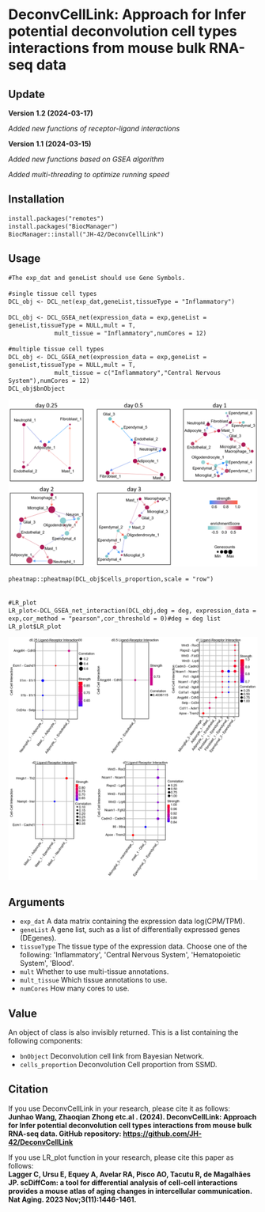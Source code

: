 # DeconvCellLink: Approach for Infer potential deconvolution cell types interactions from mouse bulk RNA-seq data

## Update

**Version 1.2 (2024-03-17)**

_Added new functions of receptor-ligand interactions_


**Version 1.1 (2024-03-15)**

_Added new functions based on GSEA algorithm_

_Added multi-threading to optimize running speed_


## Installation
```
install.packages("remotes")
install.packages("BiocManager")
BiocManager::install("JH-42/DeconvCellLink")
```

## Usage

```
#The exp_dat and geneList should use Gene Symbols.

#single tissue cell types
DCL_obj <- DCL_net(exp_dat,geneList,tissueType = "Inflammatory")

DCL_obj <- DCL_GSEA_net(expression_data = exp,geneList = geneList,tissueType = NULL,mult = T,
             mult_tissue = "Inflammatory",numCores = 12)

#multiple tissue cell types
DCL_obj <- DCL_GSEA_net(expression_data = exp,geneList = geneList,tissueType = NULL,mult = T,
             mult_tissue = c("Inflammatory","Central Nervous System"),numCores = 12)
DCL_obj$bnObject
```
![DCL Plot](https://github.com/JH-42/DeconvCellLink/blob/main/img/cell-cell.png)

```
pheatmap::pheatmap(DCL_obj$cells_proportion,scale = "row")


#LR_plot
LR_plot<-DCL_GSEA_net_interaction(DCL_obj,deg = deg, expression_data = exp,cor_method = "pearson",cor_threshold = 0)#deg = deg list
LR_plot$LR_plot
```
![LR Plot](https://github.com/JH-42/DeconvCellLink/blob/main/img/LR.png)


## Arguments
* `exp_dat`        A data matrix containing the expression data log(CPM/TPM).
* `geneList`        A gene list, such as a list of differentially expressed genes (DEgenes).
* `tissueType`        The tissue type of the expression data. Choose one of the following: 'Inflammatory', 'Central Nervous System', 'Hematopoietic System', 'Blood'.
*  `mult` Whether to use multi-tissue annotations.
*  `mult_tissue` Which tissue annotations to use.
*  `numCores` How many cores to use.

## Value

An object of class is also invisibly returned. This is a list containing
the following components:

* `bnObject`        Deconvolution cell link from Bayesian Network.
* `cells_proportion`        Deconvolution Cell proportion from SSMD.

## Citation

If you use DeconvCellLink in your research, please cite it as follows:  
**Junhao Wang, Zhaoqian Zhong etc.al . (2024). DeconvCellLink: Approach for Infer potential deconvolution cell types interactions from mouse bulk RNA-seq data. GitHub repository: https://github.com/JH-42/DeconvCellLink**

If you use LR_plot function in your research, please cite this paper as follows:  
**Lagger C, Ursu E, Equey A, Avelar RA, Pisco AO, Tacutu R, de Magalhães JP. scDiffCom: a tool for differential analysis of cell-cell interactions provides a mouse atlas of aging changes in intercellular communication. Nat Aging. 2023 Nov;3(11):1446-1461.** 
